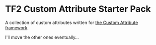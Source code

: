 # TF2 Custom Attribute Starter Pack

A collection of custom attributes written for [the Custom Attribute framework][custattr].

I'll move the other ones eventually&hellip;

[custattr]: https://github.com/nosoop/SM-TFCustAttr
